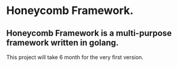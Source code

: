 # Honeycomb Framework.
## Honeycomb Framework is a multi-purpose framework written in golang.
This project will take 6 month for the very first version.
